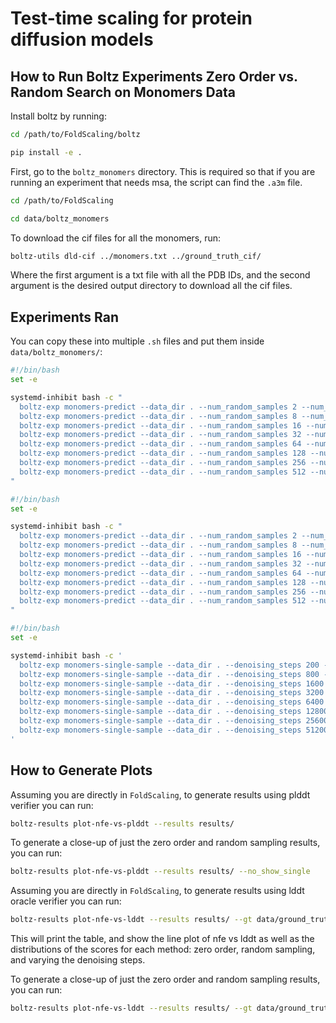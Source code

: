# Test-time scaling for protein diffusion models

## How to Run Boltz Experiments Zero Order vs. Random Search on Monomers Data

Install boltz by running:

```bash
cd /path/to/FoldScaling/boltz
```

```bash
pip install -e .
```

First, go to the `boltz_monomers` directory. This is required so that if you are running an experiment that needs msa, the script can find the `.a3m` file.

```bash
cd /path/to/FoldScaling
```

```bash
cd data/boltz_monomers
```

To download the cif files for all the monomers, run:
```bash
boltz-utils dld-cif ../monomers.txt ../ground_truth_cif/
```
Where the first argument is a txt file with all the PDB IDs, and the second argument is the desired output directory to download all the cif files.

## Experiments Ran

You can copy these into multiple `.sh` files and put them inside `data/boltz_monomers/`:

```bash
#!/bin/bash
set -e

systemd-inhibit bash -c "
  boltz-exp monomers-predict --data_dir . --num_random_samples 2 --num_neighbors 2 --num_iterations 1 --verifier plddt --num_monomers 25 &&
  boltz-exp monomers-predict --data_dir . --num_random_samples 8 --num_neighbors 2 --num_iterations 4 --verifier plddt --num_monomers 25 &&
  boltz-exp monomers-predict --data_dir . --num_random_samples 16 --num_neighbors 2 --num_iterations 8 --verifier plddt --num_monomers 25 &&
  boltz-exp monomers-predict --data_dir . --num_random_samples 32 --num_neighbors 2 --num_iterations 16 --verifier plddt --num_monomers 25 &&
  boltz-exp monomers-predict --data_dir . --num_random_samples 64 --num_neighbors 2 --num_iterations 32 --verifier plddt --num_monomers 25 &&
  boltz-exp monomers-predict --data_dir . --num_random_samples 128 --num_neighbors 2 --num_iterations 64 --verifier plddt --num_monomers 25 &&
  boltz-exp monomers-predict --data_dir . --num_random_samples 256 --num_neighbors 2 --num_iterations 128 --verifier plddt --num_monomers 25 &&
  boltz-exp monomers-predict --data_dir . --num_random_samples 512 --num_neighbors 2 --num_iterations 256 --verifier plddt --num_monomers 25
"
```

```bash
#!/bin/bash
set -e

systemd-inhibit bash -c "
  boltz-exp monomers-predict --data_dir . --num_random_samples 2 --num_neighbors 2 --num_iterations 1 --verifier lddt --num_monomers 25 --gt_cifs ../ground_truth_cif/ &&
  boltz-exp monomers-predict --data_dir . --num_random_samples 8 --num_neighbors 2 --num_iterations 4 --verifier lddt --num_monomers 25 --gt_cifs ../ground_truth_cif/ &&
  boltz-exp monomers-predict --data_dir . --num_random_samples 16 --num_neighbors 2 --num_iterations 8 --verifier lddt --num_monomers 25 --gt_cifs ../ground_truth_cif/ &&
  boltz-exp monomers-predict --data_dir . --num_random_samples 32 --num_neighbors 2 --num_iterations 16 --verifier lddt --num_monomers 25 --gt_cifs ../ground_truth_cif/ &&
  boltz-exp monomers-predict --data_dir . --num_random_samples 64 --num_neighbors 2 --num_iterations 32 --verifier lddt --num_monomers 25 --gt_cifs ../ground_truth_cif/ &&
  boltz-exp monomers-predict --data_dir . --num_random_samples 128 --num_neighbors 2 --num_iterations 64 --verifier lddt --num_monomers 25 --gt_cifs ../ground_truth_cif/ &&
  boltz-exp monomers-predict --data_dir . --num_random_samples 256 --num_neighbors 2 --num_iterations 128 --verifier lddt --num_monomers 25 --gt_cifs ../ground_truth_cif/ &&
  boltz-exp monomers-predict --data_dir . --num_random_samples 512 --num_neighbors 2 --num_iterations 256 --verifier lddt --num_monomers 25 --gt_cifs ../ground_truth_cif/
"
```

```bash
#!/bin/bash
set -e

systemd-inhibit bash -c '
  boltz-exp monomers-single-sample --data_dir . --denoising_steps 200 --num_monomers 25 &&
  boltz-exp monomers-single-sample --data_dir . --denoising_steps 800 --num_monomers 25 &&
  boltz-exp monomers-single-sample --data_dir . --denoising_steps 1600 --num_monomers 25 &&
  boltz-exp monomers-single-sample --data_dir . --denoising_steps 3200 --num_monomers 25 &&
  boltz-exp monomers-single-sample --data_dir . --denoising_steps 6400 --num_monomers 25 &&
  boltz-exp monomers-single-sample --data_dir . --denoising_steps 12800 --num_monomers 25 &&
  boltz-exp monomers-single-sample --data_dir . --denoising_steps 25600 --num_monomers 25 &&
  boltz-exp monomers-single-sample --data_dir . --denoising_steps 51200 --num_monomers 25
'
```

## How to Generate Plots

Assuming you are directly in `FoldScaling`, to generate results using plddt verifier you can run:
```bash
boltz-results plot-nfe-vs-plddt --results results/
```

To generate a close-up of just the zero order and random sampling results, you can run:
```bash
boltz-results plot-nfe-vs-plddt --results results/ --no_show_single
```

Assuming you are directly in `FoldScaling`, to generate results using lddt oracle verifier you can run:
```bash
boltz-results plot-nfe-vs-lddt --results results/ --gt data/ground_truth_cif/
```
This will print the table, and show the line plot of nfe vs lddt as well as the distributions of the scores for each method: zero order, random sampling, and varying the denoising steps.

To generate a close-up of just the zero order and random sampling results, you can run:
```bash
boltz-results plot-nfe-vs-lddt --results results/ --gt data/ground_truth_cif/ --no_show_single
```